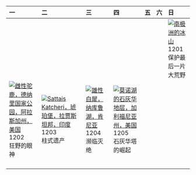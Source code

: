 | 一                                                                                                                                                                                      | 二                                                                                                                                                                                               | 三                                                                                                                                                                                 | 四                                                                                                                                                                                    | 五   | 六   | 日                                                                                                                                                                                             |
|:---------------------------------------------------------------------------------------------------------------------------------------------------------------------------------------|:------------------------------------------------------------------------------------------------------------------------------------------------------------------------------------------------|:----------------------------------------------------------------------------------------------------------------------------------------------------------------------------------|:-------------------------------------------------------------------------------------------------------------------------------------------------------------------------------------|:----|:----|:----------------------------------------------------------------------------------------------------------------------------------------------------------------------------------------------|
|                                                                                                                                                                                        |                                                                                                                                                                                                 |                                                                                                                                                                                   |                                                                                                                                                                                      |     |     | [![](https://www.bing.com/th?id=OHR.IcebergsAntarctica_ZH-CN2942178295_320x240.jpg '南极洲的冰山')](https://www.bing.com/th?id=OHR.IcebergsAntarctica_ZH-CN2942178295_UHD.jpg)<br>1201<br>保护最后一片大荒野 |
| [![](https://www.bing.com/th?id=OHR.SnowMoose_ZH-CN3364979952_320x240.jpg '雌性驼鹿，德纳里国家公园，阿拉斯加州，美国')](https://www.bing.com/th?id=OHR.SnowMoose_ZH-CN3364979952_UHD.jpg)<br>1202<br>狂野的眼神 | [![](https://www.bing.com/th?id=OHR.JaipurFort_ZH-CN3891828158_320x240.jpg 'Sattais Katcheri，琥珀堡，拉贾斯坦邦，印度')](https://www.bing.com/th?id=OHR.JaipurFort_ZH-CN3891828158_UHD.jpg)<br>1203<br>柱式遗产 | [![](https://www.bing.com/th?id=OHR.RhinosKenya_ZH-CN4422118541_320x240.jpg '雄性白犀，纳库鲁湖，肯尼亚')](https://www.bing.com/th?id=OHR.RhinosKenya_ZH-CN4422118541_UHD.jpg)<br>1204<br>濒临灭绝 | [![](https://www.bing.com/th?id=OHR.MonoTufa_ZH-CN4998806540_320x240.jpg '莫诺湖的石灰华地层，加利福尼亚州，美国')](https://www.bing.com/th?id=OHR.MonoTufa_ZH-CN4998806540_UHD.jpg)<br>1205<br>石灰华塔的崛起 |     |     |                                                                                                                                                                                               |
|                                                                                                                                                                                        |                                                                                                                                                                                                 |                                                                                                                                                                                   |                                                                                                                                                                                      |     |     |                                                                                                                                                                                               |
|                                                                                                                                                                                        |                                                                                                                                                                                                 |                                                                                                                                                                                   |                                                                                                                                                                                      |     |     |                                                                                                                                                                                               |
|                                                                                                                                                                                        |                                                                                                                                                                                                 |                                                                                                                                                                                   |                                                                                                                                                                                      |     |     |                                                                                                                                                                                               |
|                                                                                                                                                                                        |                                                                                                                                                                                                 |                                                                                                                                                                                   |                                                                                                                                                                                      |     |     |                                                                                                                                                                                               |
